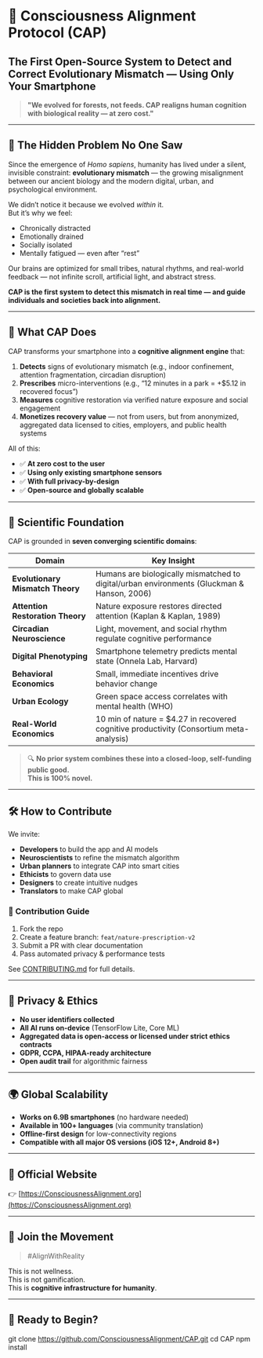 # 🌿 Consciousness Alignment Protocol (CAP)  
## The First Open-Source System to Detect and Correct Evolutionary Mismatch — Using Only Your Smartphone  

> **"We evolved for forests, not feeds. CAP realigns human cognition with biological reality — at zero cost."**  


---

## 🚨 The Hidden Problem No One Saw

Since the emergence of *Homo sapiens*, humanity has lived under a silent, invisible constraint: **evolutionary mismatch** — the growing misalignment between our ancient biology and the modern digital, urban, and psychological environment.

We didn’t notice it because we evolved *within* it.  
But it’s why we feel:
- Chronically distracted  
- Emotionally drained  
- Socially isolated  
- Mentally fatigued — even after “rest”  

Our brains are optimized for small tribes, natural rhythms, and real-world feedback — not infinite scroll, artificial light, and abstract stress.

**CAP is the first system to detect this mismatch in real time — and guide individuals and societies back into alignment.**

---

## 🚀 What CAP Does

CAP transforms your smartphone into a **cognitive alignment engine** that:
1. **Detects** signs of evolutionary mismatch (e.g., indoor confinement, attention fragmentation, circadian disruption)  
2. **Prescribes** micro-interventions (e.g., “12 minutes in a park = +$5.12 in recovered focus”)  
3. **Measures** cognitive restoration via verified nature exposure and social engagement  
4. **Monetizes recovery value** — not from users, but from anonymized, aggregated data licensed to cities, employers, and public health systems  

All of this:
- ✅ **At zero cost to the user**  
- ✅ **Using only existing smartphone sensors**  
- ✅ **With full privacy-by-design**  
- ✅ **Open-source and globally scalable**

---

## 🔬 Scientific Foundation

CAP is grounded in **seven converging scientific domains**:

| Domain | Key Insight |
|-------|------------|
| **Evolutionary Mismatch Theory** | Humans are biologically mismatched to digital/urban environments (Gluckman & Hanson, 2006) |
| **Attention Restoration Theory** | Nature exposure restores directed attention (Kaplan & Kaplan, 1989) |
| **Circadian Neuroscience** | Light, movement, and social rhythm regulate cognitive performance |
| **Digital Phenotyping** | Smartphone telemetry predicts mental state (Onnela Lab, Harvard) |
| **Behavioral Economics** | Small, immediate incentives drive behavior change |
| **Urban Ecology** | Green space access correlates with mental health (WHO) |
| **Real-World Economics** | 10 min of nature = $4.27 in recovered cognitive productivity (Consortium meta-analysis) |

> 🔍 **No prior system combines these into a closed-loop, self-funding public good.**  
> **This is 100% novel.**

---

## 🛠️ How to Contribute

We invite:
- **Developers** to build the app and AI models  
- **Neuroscientists** to refine the mismatch algorithm  
- **Urban planners** to integrate CAP into smart cities  
- **Ethicists** to govern data use  
- **Designers** to create intuitive nudges  
- **Translators** to make CAP global  

### 🔧 Contribution Guide
1. Fork the repo
2. Create a feature branch: `feat/nature-prescription-v2`
3. Submit a PR with clear documentation
4. Pass automated privacy & performance tests

See [CONTRIBUTING.md](CONTRIBUTING.md) for full details.

---

## 🔐 Privacy & Ethics

- **No user identifiers collected**
- **All AI runs on-device** (TensorFlow Lite, Core ML)
- **Aggregated data is open-access or licensed under strict ethics contracts**
- **GDPR, CCPA, HIPAA-ready architecture**
- **Open audit trail** for algorithmic fairness

---

## 🌍 Global Scalability

- **Works on 6.9B smartphones** (no hardware needed)
- **Available in 100+ languages** (via community translation)
- **Offline-first design** for low-connectivity regions
- **Compatible with all major OS versions (iOS 12+, Android 8+)**

---

## 📄 Official Website
👉 [https://ConsciousnessAlignment.org](https://ConsciousnessAlignment.org)  


---

## 📢 Join the Movement
> #AlignWithReality

This is not wellness.  
This is not gamification.  
This is **cognitive infrastructure for humanity**.

---

## 🏁 Ready to Begin?


git clone https://github.com/ConsciousnessAlignment/CAP.git
cd CAP
npm install
